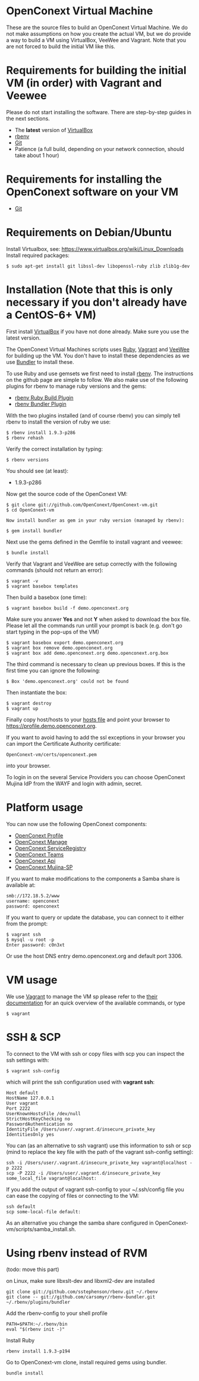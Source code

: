 # OpenConext Virtual Machine

These are the source files to build an OpenConext Virtual Machine. We do not make assumptions on how you create the actual VM, but we do provide a way to build a VM using VirtualBox, VeeWee and Vagrant. Note that you are not forced to build the initial VM like this. 

# Requirements for building the initial VM (in order) with Vagrant and Veewee

Please do not start installing the software. There are step-by-step guides in the next sections.

* The **latest** version of [VirtualBox](https://www.virtualbox.org/wiki/Downloads)
* [rbenv](https://github.com/sstephenson/rbenv)
* [Git](http://http://git-scm.com/)
* Patience (a full build, depending on your network connection, should take about 1 hour)

# Requirements for installing the OpenConext software on your VM

* [Git](http://http://git-scm.com/)

# Requirements on Debian/Ubuntu
Install Virtualbox, see: https://www.virtualbox.org/wiki/Linux_Downloads
Install required packages:

    $ sudo apt-get install git libssl-dev libopenssl-ruby zlib zlib1g-dev

# Installation (Note that this is only necessary if you don't already have a CentOS-6+ VM)

First install [VirtualBox](https://www.virtualbox.org/wiki/Downloads) if you have not done already.
Make sure you use the latest version. 

The OpenConext Virtual Machines scripts uses [Ruby](http://www.ruby-lang.org/en/), [Vagrant](http://vagrantup.com/) and [VeeWee](https://github.com/jedi4ever/veewee) for building up the VM. 
You don't have to install these dependencies as we use [Bundler](http://gembundler.com/) to install these.

To use Ruby and use gemsets we first need to install [rbenv](https://github.com/sstephenson/rbenv#section_2). The instructions on the github page are simple to follow. We also make use of the following plugins for rbenv to manage ruby versions and the gems:

* [rbenv Ruby Build Plugin](https://github.com/sstephenson/ruby-build)    
* [rbenv Bundler Plugin](https://github.com/carsomyr/rbenv-bundler)    

With the two plugins installed (and of course rbenv) you can simply tell rbenv to install the version of ruby we use:

    $ rbenv install 1.9.3-p286
    $ rbenv rehash

Verify the correct installation by typing:

    $ rbenv versions

You should see (at least):

* 1.9.3-p286

Now get the source code of the  OpenConext VM:

    $ git clone git://github.com/OpenConext/OpenConext-vm.git
    $ cd OpenConext-vm
    
	Now install bundler as gem in your ruby version (managed by rbenv):

    $ gem install bundler

Next use the gems defined in the Gemfile to install vagrant and veewee:

    $ bundle install

Verify that Vagrant and VeeWee are setup correctly with the following commands (should not return an error):

    $ vagrant -v
    $ vagrant basebox templates

Then build a basebox (one time):

    $ vagrant basebox build -f demo.openconext.org 
    
Make sure you answer **Yes** and not **Y** when asked to download the box file. Please let all the commands run untill your prompt is back (e.g. don't go start typing in the pop-ups of the VM)
    
    $ vagrant basebox export demo.openconext.org
    $ vagrant box remove demo.openconext.org
    $ vagrant box add demo.openconext.org demo.openconext.org.box

The third command is necessary to clean up previous boxes. If this is the first time you can ignore the following:

    $ Box 'demo.openconext.org' could not be found

Then instantiate the box:

    $ vagrant destroy
    $ vagrant up

Finally copy host/hosts to your [hosts file](http://en.wikipedia.org/wiki/Hosts_%28file%29)
and point your browser to <https://profile.demo.openconext.org>.

If you want to avoid having to add the ssl exceptions in your browser you can import the Certificate Authority certificate:

    OpenConext-vm/certs/openconext.pem 

into your browser.

To login in on the several Service Providers you can choose OpenConext Mujina IdP from the WAYF and login with admin, secret.

# Platform usage

You can now use the following OpenConext components:

* [OpenConext Profile](https://profile.demo.openconext.org)
* [OpenConext Manage](https://manage.demo.openconext.org)
* [OpenConext ServiceRegistry](https://serviceregistry.demo.openconext.org)
* [OpenConext Teams](https://teams.demo.openconext.org)
* [OpenConext Api](https://api.demo.openconext.org/v1/test)
* [OpenConext Mujina-SP](https://mujina-sp.demo.openconext.org)

If you want to make modifications to the components a Samba share is available at:

    smb://172.18.5.2/www
    username: openconext
    password: openconext
    
If you want to query or update the database, you can connect to it either from the prompt:

    $ vagrant ssh
    $ mysql -u root -p
    Enter password: c0n3xt

Or use the host DNS entry demo.openconext.org and default port 3306.
    
# VM usage

We use [Vagrant](http://vagrantup.com/) to manage the VM sp please refer to the [their documentation](http://vagrantup.com/v1/docs/commands.html) for an quick overview of the available commands, or type

    $ vagrant
    
# SSH & SCP

To connect to the VM with ssh or copy files with scp you can inspect the ssh settings with:

    $ vagrant ssh-config
    
which will print the ssh configuration used with **vagrant ssh**:

    Host default
    HostName 127.0.0.1
    User vagrant
    Port 2222
    UserKnownHostsFile /dev/null
    StrictHostKeyChecking no
    PasswordAuthentication no
    IdentityFile /Users/user/.vagrant.d/insecure_private_key
    IdentitiesOnly yes
	
You can (as an alternative to ssh vagrant) use this information to ssh or scp (mind to replace the key file with the path of the vagrant ssh-config setting):

    ssh -i /Users/user/.vagrant.d/insecure_private_key vagrant@localhost -p 2222
    scp -P 2222 -i /Users/user/.vagrant.d/insecure_private_key some_local_file vagrant@localhost:

If you add the output of vagrant ssh-config to your ~/.ssh/config file you can ease the copying of files or connecting to the VM:

    ssh default
    scp some-local-file default:

As an alternative you change the samba share configured in OpenConext-vm/scripts/samba_install.sh.


# Using rbenv instead of RVM
(todo: move this part)

on Linux, make sure libxslt-dev and libxml2-dev are installed

    git clone git://github.com/sstephenson/rbenv.git ~/.rbenv
    git clone -- git://github.com/carsomyr/rbenv-bundler.git ~/.rbenv/plugins/bundler

Add the rbenv-config to your shell profile

    PATH=$PATH:~/.rbenv/bin
    eval "$(rbenv init -)"

Install Ruby

    rbenv install 1.9.3-p194

Go to OpenConext-vm clone, install required gems using bundler.

    bundle install